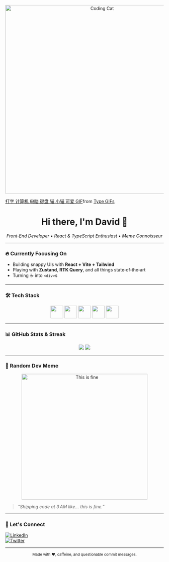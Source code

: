 <!-- Banner GIF -->
<p align="center">
  <img src="https://tenor.com/view/type-computer-keyboard-cat-kitten-gif-12222055" alt="Coding Cat" width="600"/>
<div class="tenor-gif-embed" data-postid="12222055" data-share-method="host" data-aspect-ratio="1.62602" data-width="100%"><a href="https://tenor.com/view/type-computer-keyboard-cat-kitten-gif-12222055">打字 计算机 电脑 键盘 猫 小猫 可爱 GIF</a>from <a href="https://tenor.com/search/type-gifs">Type GIFs</a></div> <script type="text/javascript" async src="https://tenor.com/embed.js"></script>
</p>

<h1 align="center">Hi there, I'm David 🖖</h1>

<p align="center">
  <i>Front‑End Developer • React & TypeScript Enthusiast • Meme Connoisseur</i>
</p>

---

### 🔥 Currently Focusing On
- Building snappy UIs with **React + Vite + Tailwind**  
- Playing with **Zustand**, **RTK Query**, and all things state‑of‑the‑art  
- Turning ☕ into `<div>`s

---

### 🛠 Tech Stack
<!-- Icons from simple‑icons -->
<div align="center">
  <img src="https://cdn.jsdelivr.net/gh/devicons/devicon/icons/react/react-original.svg" height="40"/>
  <img src="https://cdn.jsdelivr.net/gh/devicons/devicon/icons/typescript/typescript-original.svg" height="40"/>
  <img src="https://cdn.jsdelivr.net/gh/devicons/devicon/icons/javascript/javascript-original.svg" height="40"/>
  <img src="https://cdn.jsdelivr.net/gh/devicons/devicon/icons/graphql/graphql-plain.svg" height="40"/>
  <img src="https://cdn.jsdelivr.net/gh/devicons/devicon/icons/git/git-plain.svg" height="40"/>
</div>

---

### 📊 GitHub Stats & Streak
<p align="center">
  <img src="https://github-readme-stats.vercel.app/api?username=jurcekk&show_icons=true&theme=tokyonight"/>
  <img src="https://github-readme-streak-stats.herokuapp.com/?user=jurcekk&theme=tokyonight"/>
</p>

---

### 🤣 Random Dev Meme
<p align="center">
  <img src="https://media.giphy.com/media/13HgwGsXF0aiGY/giphy.gif" alt="This is fine" width="400"/>
</p>

> *“Shipping code at 3 AM like… this is fine.”*

---

### 🙌 Let's Connect
[![LinkedIn](https://img.shields.io/badge/LinkedIn-Connect-blue?style=for-the-badge&logo=linkedin)](https://www.linkedin.com/in/david-jurcek-708647244/)\
[![Twitter](https://img.shields.io/badge/Twitter-Follow-blue?style=for-the-badge&logo=twitter)](https://x.com/jurcekk_)

---

<p align="center">
  <sup>Made with ❤️, caffeine, and questionable commit messages.</sup>
</p>

